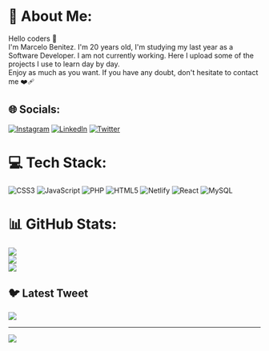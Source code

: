 # 💫 About Me:
Hello coders 👋<br>I'm Marcelo Benitez. I'm 20 years old, I'm studying my last year as a Software Developer. I am not currently working. Here I upload some of the projects I use to learn day by day. <br>Enjoy as much as you want. If you have any doubt, don't hesitate to contact me ❤️‍🩹


## 🌐 Socials:
[![Instagram](https://img.shields.io/badge/Instagram-%23E4405F.svg?logo=Instagram&logoColor=white)](https://instagram.com/Marcebenitezz_) [![LinkedIn](https://img.shields.io/badge/LinkedIn-%230077B5.svg?logo=linkedin&logoColor=white)]([https://linkedin.com/in/MarceloBenitez](https://www.linkedin.com/in/benitez-marcelo/)) [![Twitter](https://img.shields.io/badge/Twitter-%231DA1F2.svg?logo=Twitter&logoColor=white)](https://twitter.com/Marcebenitez06) 

# 💻 Tech Stack:
![CSS3](https://img.shields.io/badge/css3-%231572B6.svg?style=for-the-badge&logo=css3&logoColor=white) ![JavaScript](https://img.shields.io/badge/javascript-%23323330.svg?style=for-the-badge&logo=javascript&logoColor=%23F7DF1E) ![PHP](https://img.shields.io/badge/php-%23777BB4.svg?style=for-the-badge&logo=php&logoColor=white) ![HTML5](https://img.shields.io/badge/html5-%23E34F26.svg?style=for-the-badge&logo=html5&logoColor=white) ![Netlify](https://img.shields.io/badge/netlify-%23000000.svg?style=for-the-badge&logo=netlify&logoColor=#00C7B7) ![React](https://img.shields.io/badge/react-%2320232a.svg?style=for-the-badge&logo=react&logoColor=%2361DAFB) ![MySQL](https://img.shields.io/badge/mysql-%2300f.svg?style=for-the-badge&logo=mysql&logoColor=white)
# 📊 GitHub Stats:
![](https://github-readme-stats.vercel.app/api?username=marcebenitez2&theme=radical&hide_border=false&include_all_commits=true&count_private=true)<br/>
![](https://github-readme-streak-stats.herokuapp.com/?user=marcebenitez2&theme=radical&hide_border=false)<br/>
![](https://github-readme-stats.vercel.app/api/top-langs/?username=marcebenitez2&theme=radical&hide_border=false&include_all_commits=true&count_private=true&layout=compact)

## 🐦 Latest Tweet
[![](https://gtce.itsvg.in/api?username=Marcebenitez06)](https://github.com/VishwaGauravIn/github-twitter-card-embed)

---
[![](https://visitcount.itsvg.in/api?id=marcebenitez2&icon=0&color=0)](https://visitcount.itsvg.in)

<!-- Proudly created with GPRM ( https://gprm.itsvg.in ) -->
